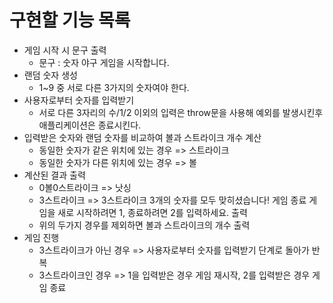 # 구현할 기능 목록
- 게임 시작 시 문구 출력
  - 문구 : 숫자 야구 게임을 시작합니다.
- 랜덤 숫자 생성
  - 1~9 중 서로 다른 3가지의 숫자여야 한다.
- 사용자로부터 숫자를 입력받기
  - 서로 다른 3자리의 수/1/2 이외의 입력은 throw문을 사용해 예외를 발생시킨후 애플리케이션은 종료시킨다.
- 입력받은 숫자와 랜덤 숫자를 비교하여 볼과 스트라이크 개수 계산
  - 동일한 숫자가 같은 위치에 있는 경우 => 스트라이크
  - 동일한 숫자가 다른 위치에 있는 경우 => 볼
- 계산된 결과 출력
  - 0볼0스트라이크 => 낫싱
  - 3스트라이크 => 3스트라이크 3개의 숫자를 모두 맞히셨습니다! 게임 종료 게임을 새로 시작하려면 1, 종료하려면 2를 입력하세요. 출력
  - 위의 두가지 경우를 제외하면 볼과 스트라이크의 개수 출력
- 게임 진행
  - 3스트라이크가 아닌 경우 => 사용자로부터 숫자를 입력받기 단계로 돌아가 반복
  - 3스트라이크인 경우 => 1을 입력받은 경우 게임 재시작, 2를 입력받은 경우 게임 종료
  
  
